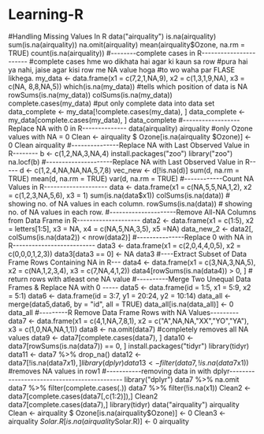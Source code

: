 # Learning-R
#Handling Missing Values In R
data("airquality")
is.na(airquality)
sum(is.na(airquality))
na.omit(airquality)
mean(airquality$Ozone, na.rm = TRUE)
count(is.na(airquality))
#--------complete cases in R-----------------------
#complete cases hme wo dikhata hai agar ki kaun sa row 
#pura hai ya nahi, jaise agar kisi row me NA value hoga
#to wo waha par FLASE likhega.
my_data <- data.frame(x1 = c(7,2,1,NA,9),
           x2 = c(1,3,1,9,NA),
           x3 = c(NA, 8,8,NA,5))
which(is.na(my_data)) #tells which position of data is NA
rowSums(is.na(my_data))
colSums(is.na(my_data))
complete.cases(my_data)
#put only complete data into data set
data_complete <- my_data[!complete.cases(my_data), ]
data_complete <- my_data[complete.cases(my_data), ]
data_complete
#------------------Replace NA with 0 in R--------------
data(airquality)
airquality
#only Ozone values with NA = 0
Clean <- airquality $ Ozone[is.na(airquality $Ozone)] <- 0
Clean
airquality
#---------------Replace NA with Last Observed Value in R--------
b <- c(1,2,NA,3,NA,4)
install.packages("zoo")
library("zoo")
na.locf(b)
#---------------------Replace NA with Last Observed Value in R-----
d <- c(1,2,4,NA,NA,NA,5,7,8)
vec_new <- d[!is.na(d)]   
sum(d, na.rm = TRUE)
mean(d, na.rm = TRUE)
var(d, na.rm = TRUE)
#------------Count NA Values in R--------------------
data <- data.frame(x1 = c(NA,5,5,NA,1,2),
                   x2 = c(1,2,3,NA,5,6),
                   x3 = 1)
sum(is.na(data$x1))
colSums(is.na(data)) # showing no. of NA values in each column.
rowSums(is.na(data)) # showing no. of NA values in each row.
#---------------------Remove All-NA Columns from Data Frame in R--------------------
data2 <- data.frame(x1 = c(1:5),
                    x2 = letters[1:5],
                    x3 = NA,
                    x4 = c(NA,5,NA,3,5),
                    x5 =NA)
data_new_2 <- data2[, colSums(is.na(data2)) < nrow(data2)]
#---------------Replace 0 with NA in R--------------------------
data3 <- data.frame(x1 = c(2,0,4,4,0,5),
                    x2 = c(0,0,0,1,2,3))
data3[data3 == 0] <- NA
data3
#----Extract Subset of Data Frame Rows Containing NA in R---
data4 <- data.frame(x1 = c(3,NA,3,NA,5),
                    x2 = c(NA,1,2,3,4),
                    x3 = c(7,NA,4,1,2))
data4[rowSums(is.na(data4)) > 0, ] # return rows with atleast one NA value
#----------Merge Two Unequal Data Frames & Replace NA with 0 -----
data5 <- data.frame(id = 1:5,
                    x1 = 5:9,
                    x2 = 5:1)
data6 <- data.frame(id = 3:7,
                    y1 = 20:24,
                    y2 = 10:14)
data_all <- merge(data5,data6,
                  by = "id",
                  all = TRUE)
data_all[is.na(data_all)] <- 0
data_all
#---------R Remove Data Frame Rows with NA Values---------
data7 <- data.frame(x1 = c(4,1,NA,7,8,1),
                    x2 = c("A",NA,NA,"XX","YO","YA"),
                    x3 = c(1,0,NA,NA,1,1))
data8 <- na.omit(data7) #completely removes all NA values
data9 <- data7[complete.cases(data7), ]
data10 <- data7[rowSums(is.na(data7)) == 0, ]
install.packages("tidyr")
library(tidyr)
data11 <- data7 %>% drop_na()
data12 <- data7[!is.na(data7$x1), ]
library(dplyr)
data13 <- filter(data7, !is.na(data7$x1)) #removes NA values in row1
#-----------removing data in with dplyr--------------------------------------------
library("dplyr")
data7 %>% na.omit
data7 %>% 
  filter(complete.cases(.))
data7 %>%
 filter(!is.na(x1))
Clean2 <- data7[complete.cases(data7[,c(1:2)]),]
Clean2
data7[complete.cases(data7),]
library(tidyr)
data("airquality")
airquality
Clean <- airquality $ Ozone[is.na(airquality$Ozone)] <- 0
Clean3 <- airquality $Solar.R  [is.na(airquality$Solar.R)] <- 0
airquality
























